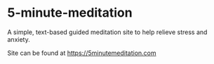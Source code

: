 # 5-minute-meditation

A simple, text-based guided meditation site to help relieve stress and anxiety. 

Site can be found at https://5minutemeditation.com
